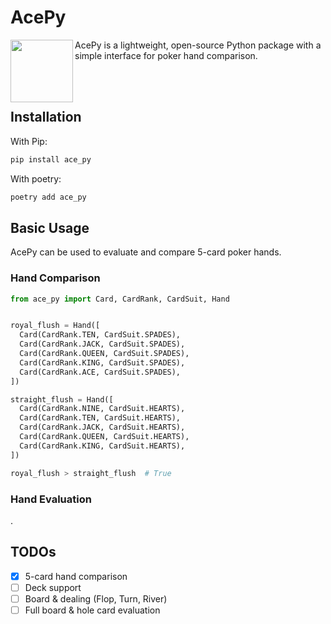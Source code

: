 
# AcePy
<img align="left" src="https://user-images.githubusercontent.com/8881202/169818987-99843287-f2cd-476b-94e3-2333bfc4ae1f.jpeg" width="100" height="100" />

AcePy is a lightweight, open-source Python package with a simple interface for poker hand comparison.

<br />
<br />

## Installation
With Pip:
```sh
pip install ace_py
```

With poetry:
```sh
poetry add ace_py
```

## Basic Usage
AcePy can be used to evaluate and compare 5-card poker hands.

### Hand Comparison
```python
from ace_py import Card, CardRank, CardSuit, Hand


royal_flush = Hand([
  Card(CardRank.TEN, CardSuit.SPADES),
  Card(CardRank.JACK, CardSuit.SPADES),
  Card(CardRank.QUEEN, CardSuit.SPADES),
  Card(CardRank.KING, CardSuit.SPADES),
  Card(CardRank.ACE, CardSuit.SPADES),
])

straight_flush = Hand([
  Card(CardRank.NINE, CardSuit.HEARTS),
  Card(CardRank.TEN, CardSuit.HEARTS),
  Card(CardRank.JACK, CardSuit.HEARTS),
  Card(CardRank.QUEEN, CardSuit.HEARTS),
  Card(CardRank.KING, CardSuit.HEARTS),
])

royal_flush > straight_flush  # True
```

### Hand Evaluation
.

## TODOs
- [x] 5-card hand comparison
- [ ] Deck support
- [ ] Board & dealing (Flop, Turn, River)
- [ ] Full board & hole card evaluation
